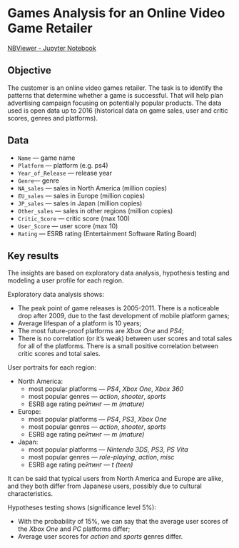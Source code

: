 # Games Analysis for an Online Video Game Retailer

[NBViewer - Jupyter Notebook](https://nbviewer.org/github/plgesha/data-analyst-professional-training-course-projects/blob/master/Games%20Analysis%20for%20a%20Video%20Games%20Online%20Retailer/Games%20Analysis%20for%20a%20Video%20Games%20Online%20Retailer.ipynb)

## Objective
The customer is an online video games retailer. The task is to identify the patterns that determine whether a game is successful. That will help plan advertising campaign focusing on potentially popular products. The data used is open data up to 2016 (historical data on game sales, user and critic scores, genres and platforms). 

## Data
- `Name` — game name
- `Platform` — platform (e.g. ps4)
- `Year_of_Release` — release year
- `Genre`— genre
- `NA_sales` — sales in North America (million copies)
- `EU_sales` — sales in Europe (million copies)
- `JP_sales` — sales in Japan (million copies)
- `Other_sales` — sales in other regions (million copies)
- `Critic_Score` — critic score (max 100)
- `User_Score` — user score (max 10)
- `Rating` — ESRB rating (Entertainment Software Rating Board)
 
## Key results
The insights are based on exploratory data analysis, hypothesis testing and modeling a user profile for each region. 

Exploratory data analysis shows:
- The peak point of game releases is 2005-2011. There is a noticeable drop after 2009, due to the fast development of mobile platform games;
- Average lifespan of a platform is 10 years;
- The most future-proof platforms are *Xbox One* and *PS4*;
- There is no correlation (or it’s weak) between user scores and total sales for all of the platforms. There is a small positive correlation between critic scores and total sales.

User portraits for each region:
- North America: 
    - most popular platforms — *PS4*, *Xbox One*, *Xbox 360*
    - most popular genres — *action*, *shooter*, *sports*
    - ESRB age rating рейтинг — *m (mature)*
- Europe: 
    - most popular platforms — *PS4*, *PS3*, *Xbox One*
    - most popular genres — *action*, *shooter*, *sports*
    - ESRB age rating рейтинг — *m (mature)*
- Japan: 
    - most popular platforms  — *Nintendo 3DS*, *PS3*, *PS Vita*
    - most popular genres — *role-playing*, *action*, *misc*
    - ESRB age rating рейтинг — *t (teen)*  

It can be said that typical users from North America and Europe are alike, and they  both differ from Japanese users, possibly due to cultural characteristics. 

Hypotheses testing shows (significance level 5%):
   - With the probability of 15%, we can say that the average user scores of the *Xbox One* and *PC* platforms differ;
   - Average user scores for *action* and *sports* genres differ.

